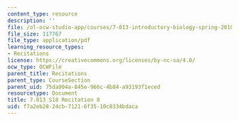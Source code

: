 ```yaml
---
content_type: resource
description: ''
file: /ol-ocw-studio-app/courses/7-013-introductory-biology-spring-2018/f7a2eb2824cb71216f3510c8334bdaca_MIT7_013s18R8Q.pdf
file_size: 117767
file_type: application/pdf
learning_resource_types:
- Recitations
license: https://creativecommons.org/licenses/by-nc-sa/4.0/
ocw_type: OCWFile
parent_title: Recitations
parent_type: CourseSection
parent_uid: 75da904a-845e-966c-4b84-a93193f1eced
resourcetype: Document
title: 7.013 S18 Recitation 8
uid: f7a2eb28-24cb-7121-6f35-10c8334bdaca
---
```

